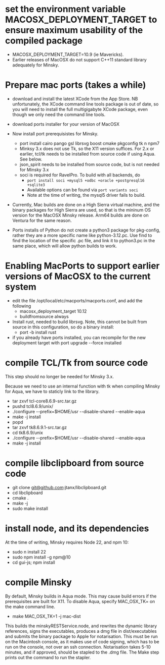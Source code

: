 # set the environment variable MACOSX_DEPLOYMENT_TARGET to ensure maximum usability of the compiled package
 - MACOSX_DEPLOYMENT_TARGET=10.9 (ie Mavericks).
 - Earlier releases of MacOSX do not support C++11 standard library adequately for Minsky.

# Prepare mac ports (takes a while)
- download and install the latest XCode from the App Store. 
NB unfortunately, the XCode command line tools package is out of date, so you will need to install the full multigigabyte XCode package, even though we only need the command line tools.
- download ports installer for your version of MacOSX
- Now install port prerequisistes for Minsky. 
  - port install cairo pango gsl librsvg boost cmake pkgconfig tk n npm7
  - Minksy 3.x does not use Tk, so the X11 version suffices. For 2.x or earlier, tcl/tk needs to be installed from source code if using Aqua. See below. 
  - json_spirit needs to be installed from source code, but is not needed for Minsky 3.x
  - soci is required for RavelPro. To build with all backends, do
     - `port install soci +mysql5 +odbc +oracle +postgresql16 +sqlite3`
     - Available options can be found via `port variants soci`
     - Note at the time of writing, the mysql5 driver fails to build.
     
- Currently, Mac builds are done on a High Sierra virtual machine, and the binary packages for High Sierra are used, so that is the mininum OS version for the MacOSX Minsky release. Arm64 builds are done on Ventura for the same reason.
- Ports installs of Python do not create a python3 package for pkg-config, rather they are a more specific name like python-3.12.pc. Use find to find the location of the specific .pc file, and link it to python3.pc in the same place, which will allow python builds to work.

# Enabling MacPorts to support earlier versions of MacOSX to the current system 
- edit the file /opt/local/etc/macports/macports.conf, and add the following
  - macosx_deployment_target 10.12
  - buildfromsource         always
- Install rust, needed to build librsvg. Note, this cannot be built from source in this configuration, so do a binary install:
  - port -b install rust
- if you already have ports installed, you can recompile for the new deployment target with
  port upgrade --force installed

# compile TCL/Tk from source code

This step should no longer be needed for Minsky 3.x.

Because we need to use an internal function with tk when compiling Minsky for Aqua, we have to staticly link to the library. 

- tar zxvf tcl-core8.6.9-src.tar.gz
- pushd tcl8.6.9/unix/
- ./configure --prefix=$HOME/usr --disable-shared --enable-aqua
- make -j install
- popd
- tar zxvf tk8.6.9.1-src.tar.gz
- cd tk8.6.9/unix 
- ./configure --prefix=$HOME/usr --disable-shared --enable-aqua
- make -j install

# compile libclipboard from source code

- git clone git@github.com:jtanx/libclipboard.git
- cd libclipboard
- cmake .
- make -j
- sudo make install

# install node, and its dependencies

At the time of writing, Minsky requires Node 22, and npm 10:
- sudo n install 22
- sudo npm install -g npm@10
- cd gui-js; npm install
  
# compile Minsky
By default, Minsky builds in Aqua mode. This may cause build errors if the prerequisites are built for X11. To disable Aqua, specify MAC_OSX_TK= on the make command line.
  - make MAC_OSX_TK=1 -j mac-dist
  
This builds the minskyRESTService.node, and rewrites the dynamic library references, signs the executables, produces a dmg file in dist/executables and submits the binary package to Apple for notarisation. This must be run on the Macintosh console, as it makes use of code signing, which has to be run on the console, not over an ssh connection. Notarisation takes 5-10 minutes, and if approved, should be stapled to the .dmg file. The Make step prints out the command to run the stapler.
